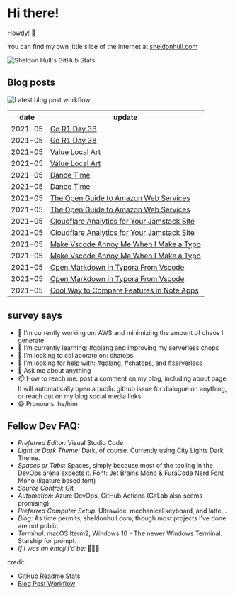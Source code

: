 # Hi there! 

Howdy! 👋 

You can find my own little slice of the internet at [sheldonhull.com](https://www.sheldonhull.com)

![Sheldon Hull's GitHub Stats](https://github-readme-stats.vercel.app/api?username=sheldonhull&theme=tokyonight&count_private=true&show_icons=true)

## Blog posts

![Latest blog post workflow](https://github.com/sheldonhull/sheldonhull/workflows/Latest%20blog%20post%20workflow/badge.svg)
<table style="width:100%">
  <tr>
    <th>date</th>
    <th>update</th>
  </tr>
<!-- BLOG-POST-LIST:START -->
<tr><td>2021-05</td><td><a href="https://www.sheldonhull.com/microblog/go-r1-day-38/">Go R1 Day 38</a></td></tr>
<tr><td>2021-05</td><td><a href="https://www.sheldonhull.com/microblog/go-r1-day-38/">Go R1 Day 38</a></td></tr>
<tr><td>2021-05</td><td><a href="https://www.sheldonhull.com/microblog/value-local-art/">Value Local Art</a></td></tr>
<tr><td>2021-05</td><td><a href="https://www.sheldonhull.com/microblog/value-local-art/">Value Local Art</a></td></tr>
<tr><td>2021-05</td><td><a href="https://www.sheldonhull.com/microblog/dance-time/">Dance Time</a></td></tr>
<tr><td>2021-05</td><td><a href="https://www.sheldonhull.com/microblog/dance-time/">Dance Time</a></td></tr>
<tr><td>2021-05</td><td><a href="https://www.sheldonhull.com/microblog/the-open-guide-to-amazon-web-services/">The Open Guide to Amazon Web Services</a></td></tr>
<tr><td>2021-05</td><td><a href="https://www.sheldonhull.com/microblog/the-open-guide-to-amazon-web-services/">The Open Guide to Amazon Web Services</a></td></tr>
<tr><td>2021-05</td><td><a href="https://www.sheldonhull.com/microblog/cloudflare-analytics-for-your-jamstack-site/">Cloudflare Analytics for Your Jamstack Site</a></td></tr>
<tr><td>2021-05</td><td><a href="https://www.sheldonhull.com/microblog/cloudflare-analytics-for-your-jamstack-site/">Cloudflare Analytics for Your Jamstack Site</a></td></tr>
<tr><td>2021-05</td><td><a href="https://www.sheldonhull.com/microblog/make-vscode-annoy-me-when-i-make-a-typo/">Make Vscode Annoy Me When I Make a Typo</a></td></tr>
<tr><td>2021-05</td><td><a href="https://www.sheldonhull.com/microblog/make-vscode-annoy-me-when-i-make-a-typo/">Make Vscode Annoy Me When I Make a Typo</a></td></tr>
<tr><td>2021-05</td><td><a href="https://www.sheldonhull.com/microblog/open-markdown-in-typora-from-vscode/">Open Markdown in Typora From Vscode</a></td></tr>
<tr><td>2021-05</td><td><a href="https://www.sheldonhull.com/microblog/open-markdown-in-typora-from-vscode/">Open Markdown in Typora From Vscode</a></td></tr>
<tr><td>2021-05</td><td><a href="https://www.sheldonhull.com/microblog/cool-way-to-compare-features-in-note-apps/">Cool Way to Compare Features in Note Apps</a></td></tr>

<!-- BLOG-POST-LIST:END -->
</table>

## survey says 

- 🔭  I’m currently working on: AWS and minimizing the amount of chaos I generate
- 🌱  I’m currently learning: #golang and improving my serverless chops
- 👯  I’m looking to collaborate on: chatops
- 🤔  I’m looking for help with: #golang, #chatops, and #serverless
- 💬  Ask me about anything
- 📫  How to reach me: post a comment on my blog, including about page. It will automatically open a public github issue for dialogue on anything, or reach out on my blog social media links.
- 😄  Pronouns: he/him


## Fellow Dev FAQ:

- _Preferred Editor:_ Visual Studio Code
- _Light or Dark Theme:_ Dark, of course. Currently using City Lights Dark Theme.
- _Spaces or Tabs:_ Spaces, simply because most of the tooling in the DevOps arena expects it. Font: Jet Brains Mono & FuraCode Nerd Font Mono (ligature based font)
- _Source Control:_ Git
- _Automation:_ Azure DevOps, GitHub Actions (GitLab also seems promising)
- _Preferred Computer Setup:_ Ultrawide, mechanical keyboard, and latte...
- _Blog:_ As time permits, sheldonhull.com, though most projects I've done are not public 
- _Terminal:_ macOS Iterm2, Windows 10 - The newer Windows Terminal. Starship for prompt.
- _If I was an emoji I'd be:_ 🌮🌮🌮


credit:
* [GitHub Readme Stats](https://github.com/anuraghazra/github-readme-stats)
* [Blog Post Workflow](https://github.com/gautamkrishnar/blog-post-workflow)
